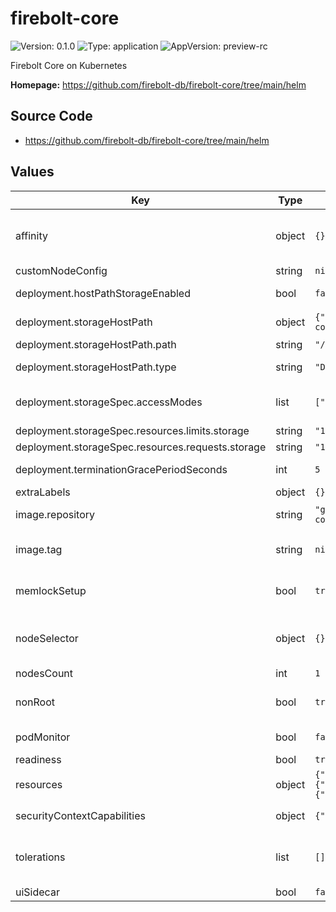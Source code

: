 # firebolt-core

![Version: 0.1.0](https://img.shields.io/badge/Version-0.1.0-informational?style=flat-square) ![Type: application](https://img.shields.io/badge/Type-application-informational?style=flat-square) ![AppVersion: preview-rc](https://img.shields.io/badge/AppVersion-preview--rc-informational?style=flat-square)

Firebolt Core on Kubernetes

**Homepage:** <https://github.com/firebolt-db/firebolt-core/tree/main/helm>

## Source Code

* <https://github.com/firebolt-db/firebolt-core/tree/main/helm>

## Values

| Key | Type | Default | Description |
|-----|------|---------|-------------|
| affinity | object | `{}` | affinity allows you to configure pod affinity and anti-affinity. See: https://kubernetes.io/docs/concepts/scheduling-eviction/assign-pod-node/ |
| customNodeConfig | string | `nil` | custom configuration for nodes |
| deployment.hostPathStorageEnabled | bool | `false` | `deployment.storageHostPath` is used instead. Only one mode is active at a time. |
| deployment.storageHostPath | object | `{"path":"/var/lib/firebolt-core","type":"DirectoryOrCreate"}` | hostPath settings used when hostPathStorageEnabled=true |
| deployment.storageHostPath.path | string | `"/var/lib/firebolt-core"` | path on the node's filesystem to store data |
| deployment.storageHostPath.type | string | `"DirectoryOrCreate"` | hostPath type, e.g. DirectoryOrCreate, Directory, File, etc. |
| deployment.storageSpec.accessModes | list | `["ReadWriteOnce"]` | PersistentVolumeClaim spec used when hostPathStorageEnabled=false. Ignored when hostPathStorageEnabled=true. |
| deployment.storageSpec.resources.limits.storage | string | `"1Gi"` |  |
| deployment.storageSpec.resources.requests.storage | string | `"1Gi"` |  |
| deployment.terminationGracePeriodSeconds | int | `5` | give a few seconds of grace time on shutdown to allow queries to finish |
| extraLabels | object | `{}` | extra labels to assign to each pod |
| image.repository | string | `"ghcr.io/firebolt-db/firebolt-core"` | use a custom ECR repository to pull the Docker image used by the pods |
| image.tag | string | `nil` | use a custom Docker image tag; when unspecified the app version from chart will be used instead |
| memlockSetup | bool | `true` | automatically attempt to set memlock limits on container startup; not necessary if your nodes already have a large enough memlock limit. |
| nodeSelector | object | `{}` | nodeSelector allows you to configure a node selection constraint. See: https://kubernetes.io/docs/concepts/scheduling-eviction/assign-pod-node/#nodeselector |
| nodesCount | int | `1` | number of nodes to deploy |
| nonRoot | bool | `true` | enable non-root mode, requires a compatible Firebolt Core docker image; recent images are all non-root |
| podMonitor | bool | `false` | deploy a PodMonitor for Prometheus metrics scraping |
| readiness | bool | `true` | readiness check on each pod |
| resources | object | `{"limits":{"memory":"4Gi"},"requests":{"cpu":"1","memory":"4Gi"}}` | resources for each pod; at least 1 core is advised |
| securityContextCapabilities | object | `{"drop":["ALL"]}` | specify custom security context capabilities for firebolt container |
| tolerations | list | `[]` | tolerations allows you to configure pod tolerations. See: https://kubernetes.io/docs/concepts/scheduling-eviction/taint-and-toleration/ |
| uiSidecar | bool | `false` | deploy 1 Core UI sidecar for each node |

